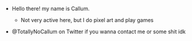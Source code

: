 - Hello there! my name is Callum.
  - Not very active here, but I do pixel art and play games

- @TotallyNoCallum on Twitter if you wanna contact me or some shit idk
